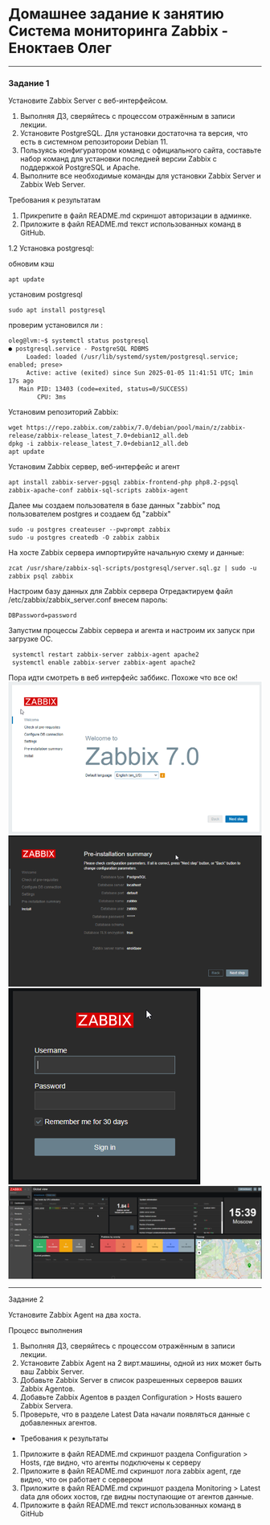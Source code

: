 # Домашнее задание к занятию Система мониторинга Zabbix - Еноктаев Олег



---

### Задание 1

Установите Zabbix Server с веб-интерфейсом.

1. Выполняя ДЗ, сверяйтесь с процессом отражённым в записи лекции.
2. Установите PostgreSQL. Для установки достаточна та версия, что есть в системном репозитороии Debian 11.
3. Пользуясь конфигуратором команд с официального сайта, составьте набор команд для установки последней версии Zabbix с поддержкой PostgreSQL и Apache.
4. Выполните все необходимые команды для установки Zabbix Server и Zabbix Web Server.

Требования к результатам

1. Прикрепите в файл README.md скриншот авторизации в админке.
2. Приложите в файл README.md текст использованных команд в GitHub.

1.2 Установка postgresql:

обновим кэш
```
apt update
```
установим postgresql
```
sudo apt install postgresql
```
проверим установился ли :
```
oleg@lvm:~$ systemctl status postgresql
● postgresql.service - PostgreSQL RDBMS
     Loaded: loaded (/usr/lib/systemd/system/postgresql.service; enabled; prese>
     Active: active (exited) since Sun 2025-01-05 11:41:51 UTC; 1min 17s ago
   Main PID: 13403 (code=exited, status=0/SUCCESS)
        CPU: 3ms
```
Установим репозиторий Zabbix:
```
wget https://repo.zabbix.com/zabbix/7.0/debian/pool/main/z/zabbix-release/zabbix-release_latest_7.0+debian12_all.deb
dpkg -i zabbix-release_latest_7.0+debian12_all.deb
apt update
```
Установим Zabbix сервер, веб-интерфейс и агент
```
apt install zabbix-server-pgsql zabbix-frontend-php php8.2-pgsql zabbix-apache-conf zabbix-sql-scripts zabbix-agent
```
Далее мы создаем пользователя в базе данных "zabbix" под пользователем postgres и создаем бд "zabbix"
```
sudo -u postgres createuser --pwprompt zabbix
sudo -u postgres createdb -O zabbix zabbix
```
На хосте Zabbix сервера импортируйте начальную схему и данные:
```
zcat /usr/share/zabbix-sql-scripts/postgresql/server.sql.gz | sudo -u zabbix psql zabbix
```
Настроим базу данных для Zabbix сервера
Отредактируем файл /etc/zabbix/zabbix_server.conf внесем пароль:
```
DBPassword=password
```
Запустим процессы Zabbix сервера и агента и настроим их запуск при загрузке ОС.
```
 systemctl restart zabbix-server zabbix-agent apache2
 systemctl enable zabbix-server zabbix-agent apache2
```
Пора идти смотреть в веб интерфейс заббикс.
Похоже что все ок!
![zabbix](https://github.com/incid3nt/zabbix/blob/main/img/chrome_lIEaG6KcVT.png)
![zabbix](https://github.com/incid3nt/zabbix/blob/main/img/chrome_Qx5GQN7os2.png)
![zabbix](https://github.com/incid3nt/zabbix/blob/main/img/chrome_1aRlnI60pS.png)
![zabbix](https://github.com/incid3nt/zabbix/blob/main/img/chrome_G6jja8yrRv.png)

---

Задание 2

Установите Zabbix Agent на два хоста.

Процесс выполнения
1. Выполняя ДЗ, сверяйтесь с процессом отражённым в записи лекции.
2. Установите Zabbix Agent на 2 вирт.машины, одной из них может быть ваш Zabbix Server.
3. Добавьте Zabbix Server в список разрешенных серверов ваших Zabbix Agentов.
4. Добавьте Zabbix Agentов в раздел Configuration > Hosts вашего Zabbix Servera.
5. Проверьте, что в разделе Latest Data начали появляться данные с добавленных агентов.

- Требования к результаты
1. Приложите в файл README.md скриншот раздела Configuration > Hosts, где видно, что агенты подключены к серверу
2. Приложите в файл README.md скриншот лога zabbix agent, где видно, что он работает с сервером
3. Приложите в файл README.md скриншот раздела Monitoring > Latest data для обоих хостов, где видны поступающие от агентов данные.
4. Приложите в файл README.md текст использованных команд в GitHub

